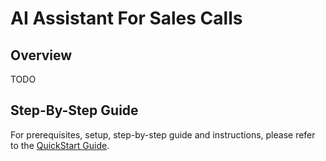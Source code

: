 # AI Assistant For Sales Calls

## Overview
TODO

## Step-By-Step Guide
For prerequisites, setup, step-by-step guide and instructions, please refer to the [QuickStart Guide]().
